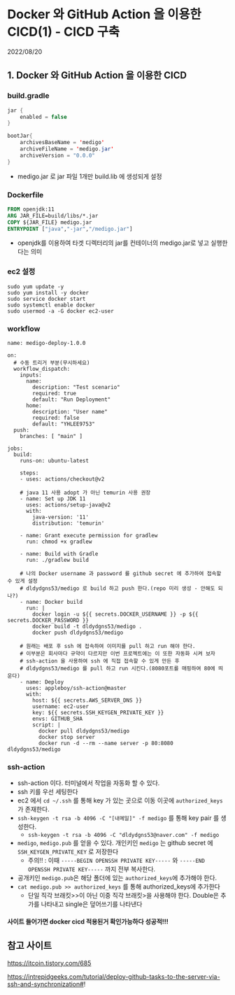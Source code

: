 # Docker 와 GitHub Action 을 이용한 CICD(1) - CICD 구축
2022/08/20

## 1. Docker 와 GitHub Action 을 이용한 CICD
### build.gradle
```java
jar {
	enabled = false
}

bootJar{
	archivesBaseName = 'medigo'
	archiveFileName = 'medigo.jar'
	archiveVersion = "0.0.0"
}
```
- medigo.jar 로 jar 파일 1개만 build.lib 에 생성되게 설정

### Dockerfile
```dockerfile
FROM openjdk:11
ARG JAR_FILE=build/libs/*.jar
COPY ${JAR_FILE} medigo.jar
ENTRYPOINT ["java","-jar","/medigo.jar"]
```
- openjdk를 이용하여 타겟 디렉터리의 jar를 컨테이너의 medigo.jar로 넣고 실행한다는 의미


### ec2 설정
```shell
sudo yum update -y
sudo yum install -y docker
sudo service docker start
sudo systemctl enable docker
sudo usermod -a -G docker ec2-user
```



### workflow
```shell
name: medigo-deploy-1.0.0

on:
  # 수동 트리거 부분(무시하세요)
  workflow_dispatch:
    inputs:
      name:
        description: "Test scenario"
        required: true
        default: "Run Deployment"
      home:
        description: "User name"
        required: false
        default: "YHLEE9753"
  push:
    branches: [ "main" ]

jobs:
  build:
    runs-on: ubuntu-latest

    steps:
    - uses: actions/checkout@v2

    # java 11 사용 adopt 가 아닌 temurin 사용 권장
    - name: Set up JDK 11
      uses: actions/setup-java@v2
      with:
        java-version: '11'
        distribution: 'temurin'

    - name: Grant execute permission for gradlew
      run: chmod +x gradlew

    - name: Build with Gradle
      run: ./gradlew build

    # 나의 Docker username 과 password 를 github secret 에 추가하여 접속할 수 있게 설정
    # dldydgns53/medigo 로 build 하고 push 한다.(repo 미리 생성 - 안해도 되나?)
    - name: Docker build
      run: |
        docker login -u ${{ secrets.DOCKER_USERNAME }} -p ${{ secrets.DOCKER_PASSWORD }}
        docker build -t dldydgns53/medigo .
        docker push dldydgns53/medigo

    # 원래는 배포 후 ssh 에 접속하여 이미지를 pull 하고 run 해야 한다.
    # 이부분은 회사마다 규약이 다르지만 이번 프로젝트에는 이 또한 자동화 시켜 보자
    # ssh-action 을 사용하여 ssh 에 직접 접속할 수 있게 만든 후 
    # dldydgns53/medigo 를 pull 하고 run 시킨다.(8080포트를 매핑하여 80에 띄운다)
    - name: Deploy
      uses: appleboy/ssh-action@master
      with:
        host: ${{ secrets.AWS_SERVER_DNS }}
        username: ec2-user
        key: ${{ secrets.SSH_KEYGEN_PRIVATE_KEY }}
        envs: GITHUB_SHA
        script: |
          docker pull dldydgns53/medigo
          docker stop server
          docker run -d --rm --name server -p 80:8080 dldydgns53/medigo
```

### ssh-action
- ssh-action 이다. 터미널에서 작업을 자동화 할 수 있다.
- ssh 키를 우선 세팅한다
- ec2 에서 `cd ~/.ssh` 를 통해 key 가 있는 곳으로 이동 이곳에 `authorized_keys` 가 존재한다.
- `ssh-keygen -t rsa -b 4096 -C "[내메일]" -f medigo` 를 통해 key pair 를 생성한다.
  - `ssh-keygen -t rsa -b 4096 -C "dldydgns53@naver.com" -f medigo`
- `medigo`, `medigo.pub` 를 얻을 수 있다. 개인키인 `medigo` 는 github secret 에 `SSH_KEYGEN_PRIVATE_KEY` 로 저장한다
  - 주의!! : 이때 `-----BEGIN OPENSSH PRIVATE KEY-----` 와 `-----END OPENSSH PRIVATE KEY-----` 까지 전부 복사한다.
- 공개키인 `medigo.pub`은 해당 폴더에 있는 `authorized_keys`에 추가해야 한다.
- `cat medigo.pub >> authorized_keys` 를 통해 authorized_keys에 추가한다
  - 단일 직각 브래킷>>이 아닌 이중 직각 브래킷>을 사용해야 한다. Double은 추가를 나타내고 single은 덮어쓰기를 나타낸다

#### 사이트 들어가면 docker cicd 적용된거 확인가능하다 성공적!!!


## 참고 사이트
https://itcoin.tistory.com/685

https://intrepidgeeks.com/tutorial/deploy-github-tasks-to-the-server-via-ssh-and-synchronization#!